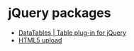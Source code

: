 jQuery packages
===============
 - [DataTables | Table plug-in for jQuery](http://datatables.net/)
 - [HTML5 upload](http://www.plupload.com/)
